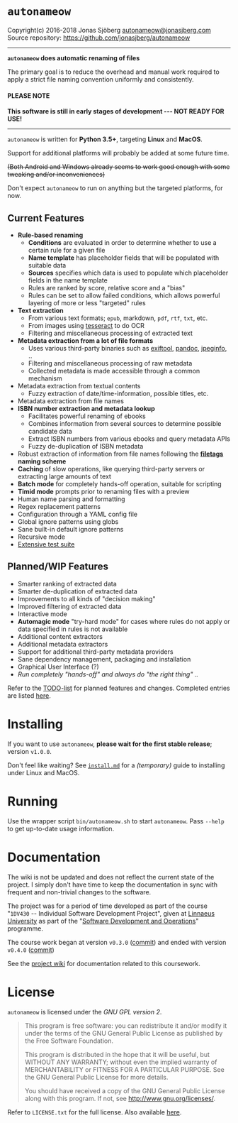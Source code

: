`autonameow`
============
Copyright(c) 2016-2018 Jonas Sjöberg <autonameow@jonasjberg.com>  
Source repository: <https://github.com/jonasjberg/autonameow>

--------------------------------------------------------------------------------

__`autonameow` does automatic renaming of files__

The primary goal is to reduce the overhead and manual work required to
apply a strict file naming convention uniformly and consistently.

#### PLEASE NOTE
__This software is still in early stages of development --- NOT READY FOR USE!__

--------------------------------------------------------------------------------

`autonameow` is written for __Python 3.5+__, targeting __Linux__ and
__MacOS__.

Support for additional platforms will probably be added at some future time.

~~(Both Android and Windows already seems to work good enough with some
tweaking and/or inconveniences)~~

Don't expect `autonameow` to run on anything but the targeted platforms, for
now.


Current Features
----------------

* __Rule-based renaming__
    * __Conditions__ are evaluated in order to determine whether to use a
      certain rule for a given file
    * __Name template__ has placeholder fields that will be populated with
      suitable data
    * __Sources__ specifies which data is used to populate which placeholder
      fields in the name template
    * Rules are ranked by score, relative score and a "bias"
    * Rules can be set to allow failed conditions, which allows powerful
      layering of more or less "targeted" rules
* __Text extraction__
    * From various text formats; `epub`, markdown, `pdf`, `rtf`, `txt`, etc.
    * From images using [tesseract][6] to do OCR
    * Filtering and miscellaneous processing of extracted text
* __Metadata extraction from a lot of file formats__
    * Uses various third-party binaries such as [exiftool][2], [pandoc][7], [jpeginfo][8], ..
    * Filtering and miscellaneous processing of raw metadata
    * Collected metadata is made accessible through a common mechanism
* Metadata extraction from textual contents
    * Fuzzy extraction of date/time-information, possible titles, etc.
* Metadata extraction from file names
* __ISBN number extraction and metadata lookup__
    * Facilitates powerful renaming of ebooks
    * Combines information from several sources to determine possible candidate data
    * Extract ISBN numbers from various ebooks and query metadata APIs
    * Fuzzy de-duplication of ISBN metadata
* Robust extraction of information from file names following the __[filetags][1] naming scheme__
* __Caching__ of slow operations, like querying third-party servers or extracting large amounts of text
* __Batch mode__ for completely hands-off operation, suitable for scripting
* __Timid mode__ prompts prior to renaming files with a preview
* Human name parsing and formatting
* Regex replacement patterns
* Configuration through a YAML config file
* Global ignore patterns using globs
* Sane built-in default ignore patterns
* Recursive mode
* [Extensive test suite][5]


Planned/WIP Features
--------------------

* Smarter ranking of extracted data
* Smarter de-duplication of extracted data
* Improvements to all kinds of "decision making"
* Improved filtering of extracted data
* Interactive mode
* __Automagic mode__ "try-hard mode" for cases where rules do not apply or data
  specified in rules is not available
* Additional content extractors
* Additional metadata extractors
* Support for additional third-party metadata providers
* Sane dependency management, packaging and installation
* Graphical User Interface (?)
* *Run completely "hands-off" and always do "the right thing" ..*

Refer to the [TODO-list][3] for planned features and changes.
Completed entries are listed [here][4].


Installing
==========
If you want to use `autonameow`, __please wait for the first stable release__;
version `v1.0.0`.

Don't feel like waiting?  See [`install.md`](./install.md) for a *(temporary)*
guide to installing under Linux and MacOS.


Running
=======
Use the wrapper script `bin/autonameow.sh` to start `autonameow`.
Pass `--help` to get up-to-date usage information.


Documentation
=============
The wiki is not be updated and does not reflect the current state of the
project. I simply don't have time to keep the documentation in sync with
frequent and non-trivial changes to the software.

The project was for a period of time developed as part of the course
"`1DV430` -- Individual Software Development Project", given at
[Linnaeus University](https://lnu.se/en/) as part of the
"[Software Development and Operations](https://udm-devops.se/)" programme.

The course work began at version `v0.3.0`
([commit](https://github.com/jonasjberg/autonameow/commit/cbe439104813d83ee5a6274eed0943433955b59c))
and ended with version `v0.4.0`
([commit](https://github.com/jonasjberg/autonameow/commit/da494350dca4f99157cc8f7541f92ca8d7f3daf1))

See the [project wiki](https://github.com/jonasjberg/autonameow/wiki) for
documentation related to this coursework.


License
=======
`autonameow` is licensed under the *GNU GPL version 2*.

> This program is free software: you can redistribute it and/or modify
> it under the terms of the GNU General Public License as published by
> the Free Software Foundation.
>
> This program is distributed in the hope that it will be useful,
> but WITHOUT ANY WARRANTY; without even the implied warranty of
> MERCHANTABILITY or FITNESS FOR A PARTICULAR PURPOSE.  See the
> GNU General Public License for more details.
>
> You should have received a copy of the GNU General Public License
> along with this program.  If not, see <http://www.gnu.org/licenses/>.

Refer to `LICENSE.txt` for the full license.
Also available [here](https://www.gnu.org/licenses/old-licenses/gpl-2.0.txt).


[1]: https://github.com/novoid/filetags
[2]: https://www.sno.phy.queensu.ca/~phil/exiftool/
[3]: https://github.com/jonasjberg/autonameow/blob/master/TODO.md
[4]: https://github.com/jonasjberg/autonameow/blob/master/done.md
[5]: https://github.com/jonasjberg/autonameow/blob/master/tests/README.md
[6]: https://github.com/tesseract-ocr
[7]: https://pandoc.org
[8]: https://github.com/tjko/jpeginfo
